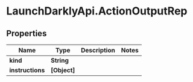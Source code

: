 # LaunchDarklyApi.ActionOutputRep

## Properties

Name | Type | Description | Notes
------------ | ------------- | ------------- | -------------
**kind** | **String** |  | 
**instructions** | **[Object]** |  | 


